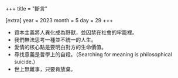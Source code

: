 +++
title =  "斷言"

[extra]
year = 2023
month = 5
day = 29
+++

- 資本主義將人異化成為野獸，並囚禁在社會的牢籠裡。
- 我們無法思考一種並不統一的人生。
- 愛情的核心點是要明白對方的生命價值。
- 尋找意義是哲學上的自殺。（Searching for meaning is philosophical suicide.）
- 世上無難事，只要肯放棄。